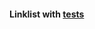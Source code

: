 #### Linklist with [tests][1]



[1]: https://github.com/jonycse/data-structures-algorithms-in-java/tree/master/src/test/java/dsalgo/linklist




